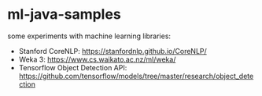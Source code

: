 # ml-java-samples

some experiments with machine learning libraries:

- Stanford CoreNLP: https://stanfordnlp.github.io/CoreNLP/
- Weka 3: https://www.cs.waikato.ac.nz/ml/weka/
- Tensorflow Object Detection API: https://github.com/tensorflow/models/tree/master/research/object_detection
